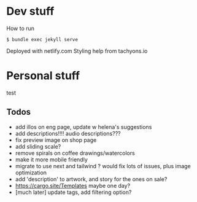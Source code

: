 # Dev stuff

How to run

```
$ bundle exec jekyll serve
```

Deployed with netlify.com
Styling help from tachyons.io

# Personal stuff

test

## Todos

- add illos on eng page, update w helena's suggestions
- add descriptions!!!! audio descriptions???
- fix preview image on shop page
- add sliding scale?
- remove spirals on coffee drawings/watercolors
- make it more mobile friendly
- migrate to use next and tailwind ? would fix lots of issues, plus image optimization
- add 'description' to artwork, and story for the ones on sale?
- https://cargo.site/Templates maybe one day?
- [much later] update tags, add filtering option?
